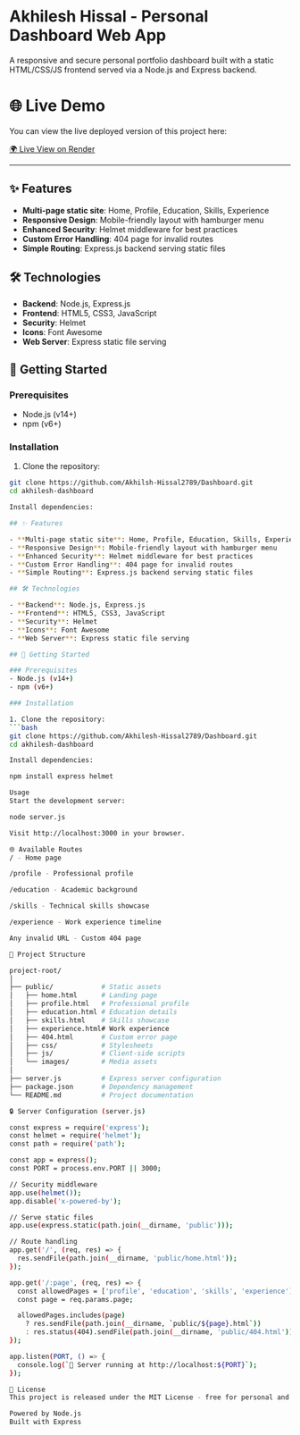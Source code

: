 # Akhilesh Hissal - Personal Dashboard Web App

A responsive and secure personal portfolio dashboard built with a static HTML/CSS/JS frontend served via a Node.js and Express backend.

# 🌐 Live Demo

You can view the live deployed version of this project here:

[🌍 Live View on Render](https://dashboard-y5eu.onrender.com)

---

## ✨ Features

- **Multi-page static site**: Home, Profile, Education, Skills, Experience
- **Responsive Design**: Mobile-friendly layout with hamburger menu
- **Enhanced Security**: Helmet middleware for best practices
- **Custom Error Handling**: 404 page for invalid routes
- **Simple Routing**: Express.js backend serving static files

## 🛠 Technologies

- **Backend**: Node.js, Express.js
- **Frontend**: HTML5, CSS3, JavaScript
- **Security**: Helmet
- **Icons**: Font Awesome
- **Web Server**: Express static file serving

## 🚀 Getting Started

### Prerequisites
- Node.js (v14+)
- npm (v6+)

### Installation

1. Clone the repository:
```bash
git clone https://github.com/Akhilsh-Hissal2789/Dashboard.git
cd akhilesh-dashboard

Install dependencies:

## ✨ Features

- **Multi-page static site**: Home, Profile, Education, Skills, Experience
- **Responsive Design**: Mobile-friendly layout with hamburger menu
- **Enhanced Security**: Helmet middleware for best practices
- **Custom Error Handling**: 404 page for invalid routes
- **Simple Routing**: Express.js backend serving static files

## 🛠 Technologies

- **Backend**: Node.js, Express.js
- **Frontend**: HTML5, CSS3, JavaScript
- **Security**: Helmet
- **Icons**: Font Awesome
- **Web Server**: Express static file serving

## 🚀 Getting Started

### Prerequisites
- Node.js (v14+)
- npm (v6+)

### Installation

1. Clone the repository:
```bash
git clone https://github.com/Akhilesh-Hissal2789/Dashboard.git
cd akhilesh-dashboard

Install dependencies:

npm install express helmet

Usage
Start the development server:

node server.js

Visit http://localhost:3000 in your browser.

🌐 Available Routes
/ - Home page

/profile - Professional profile

/education - Academic background

/skills - Technical skills showcase

/experience - Work experience timeline

Any invalid URL - Custom 404 page

📁 Project Structure

project-root/
│
├── public/            # Static assets
│   ├── home.html      # Landing page
│   ├── profile.html   # Professional profile
│   ├── education.html # Education details
│   ├── skills.html    # Skills showcase
│   ├── experience.html# Work experience
│   ├── 404.html       # Custom error page
│   ├── css/           # Stylesheets
│   ├── js/            # Client-side scripts
│   └── images/        # Media assets
│
├── server.js          # Express server configuration
├── package.json       # Dependency management
└── README.md          # Project documentation

🔒 Server Configuration (server.js)

const express = require('express');
const helmet = require('helmet');
const path = require('path');

const app = express();
const PORT = process.env.PORT || 3000;

// Security middleware
app.use(helmet());
app.disable('x-powered-by');

// Serve static files
app.use(express.static(path.join(__dirname, 'public')));

// Route handling
app.get('/', (req, res) => {
  res.sendFile(path.join(__dirname, 'public/home.html'));
});

app.get('/:page', (req, res) => {
  const allowedPages = ['profile', 'education', 'skills', 'experience'];
  const page = req.params.page;

  allowedPages.includes(page) 
    ? res.sendFile(path.join(__dirname, `public/${page}.html`))
    : res.status(404).sendFile(path.join(__dirname, 'public/404.html'));
});

app.listen(PORT, () => {
  console.log(`🚀 Server running at http://localhost:${PORT}`);
});

📜 License
This project is released under the MIT License - free for personal and commercial use.

Powered by Node.js
Built with Express